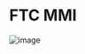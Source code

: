 # FTC MMI

![image](https://github.com/Fintech-Club/ftc-mmi/assets/76873719/607214bd-bee2-4f95-b50e-9d8614833f76)
